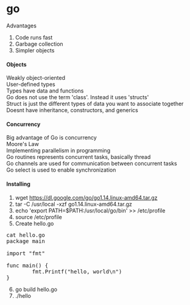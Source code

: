 # go
Advantages  
1. Code runs fast 
2. Garbage collection  
3. Simpler objects  

#### Objects 
Weakly object-oriented  
User-defined types  
Types have data and functions  
Go does not use the term 'class'. Instead it uses 'structs'  
Struct is just the different types of data you want to associate together  
Doesnt have inheritance, constructors, and generics  

#### Concurrency  
Big advantage of Go is concurrency  
Moore's Law  
Implementing parallelism in programming  
Go routines represents concurrent tasks, basically thread  
Go channels are used for communication between concurrent tasks  
Go select is used to enable synchronization  


#### Installing  
1. wget https://dl.google.com/go/go1.14.linux-amd64.tar.gz  
2. tar -C /usr/local -xzf go1.14.linux-amd64.tar.gz  
3. echo 'export PATH=$PATH:/usr/local/go/bin' >> /etc/profile  
4. source /etc/profile  
5. Create hello.go 
<pre>
cat hello.go
package main  

import "fmt"  

func main() {  
        fmt.Printf("hello, world\n")  
}  
</pre>
6. go build hello.go  
7. ./hello 

